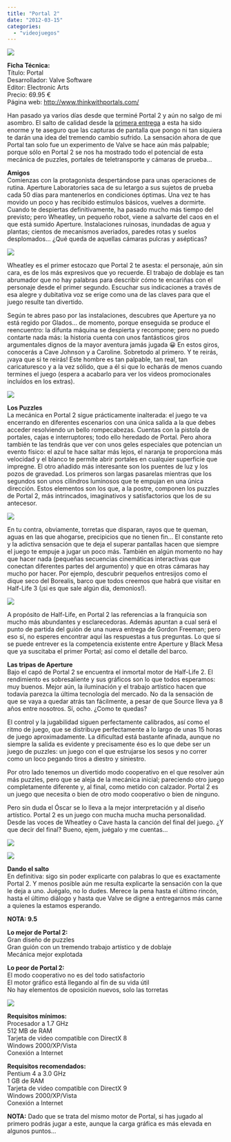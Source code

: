 ```yaml
---
title: "Portal 2"
date: "2012-03-15"
categories: 
  - "videojuegos"
---
```


![](images/portal_2_cover.jpg)

**Ficha Técnica:**  
Título: Portal  
Desarrollador: Valve Software  
Editor: Electronic Arts  
Precio: 69.95 €  
Página web: http://www.thinkwithportals.com/

Han pasado ya varios días desde que terminé Portal 2 y aún no salgo de mi asombro. El salto de calidad desde la [primera entrega](../../../2007/10/portal-orange-box/) a esta ha sido enorme y te aseguro que las capturas de pantalla que pongo ni tan siquiera te darán una idea del tremendo cambio sufrido. La sensación ahora de que Portal tan solo fue un experimento de Valve se hace aún más palpable; porque sólo en Portal 2 se nos ha mostrado todo el potencial de esta mecánica de puzzles, portales de teletransporte y cámaras de prueba...

**Amigos**  
Comienzas con la protagonista despertándose para unas operaciones de rutina. Aperture Laboratories saca de su letargo a sus sujetos de prueba cada 50 días para mantenerlos en condiciones óptimas. Una vez te has movido un poco y has recibido estímulos básicos, vuelves a dormirte. Cuando te despiertas definitivamente, ha pasado mucho más tiempo del previsto; pero Wheatley, un pequeño robot, viene a salvarte del caos en el que está sumido Aperture. Instalaciones ruinosas, inundadas de agua y plantas; cientos de mecanismos averiados, paredes rotas y suelos desplomados... ¿Qué queda de aquellas cámaras pulcras y asépticas?

![](images/portal-2-weathley.jpg)

Wheatley es el primer estocazo que Portal 2 te asesta: el personaje, aún sin cara, es de los más expresivos que yo recuerde. El trabajo de doblaje es tan abrumador que no hay palabras para describir cómo te encariñas con el personaje desde el primer segundo. Escuchar sus indicaciones a través de esa alegre y dubitativa voz se erige como una de las claves para que el juego resulte tan divertido.

Según te abres paso por las instalaciones, descubres que Aperture ya no está regido por Glados... de momento, porque enseguida se produce el reencuentro: la difunta máquina se despierta y recompone; pero no puedo contarte nada más: la historia cuenta con unos fantásticos giros argumentales dignos de la mayor aventura jamás jugada 😀 En estos giros, conocerás a Cave Johnson y a Caroline. Sobretodo al primero. Y te reirás, ¡vaya que si te reirás! Este hombre es tan palpable, tan real, tan caricaturesco y a la vez sólido, que a él si que lo echarás de menos cuando termines el juego (espera a acabarlo para ver los videos promocionales incluídos en los extras).

![](images/portal-2-glados.jpg)

**Los Puzzles**  
La mecánica en Portal 2 sigue prácticamente inalterada: el juego te va encerrando en diferentes escenarios con una única salida a la que debes acceder resolviendo un bello rompecabezas. Cuentas con la pistola de portales, cajas e interruptores; todo ello heredado de Portal. Pero ahora también te las tendrás que ver con unos geles especiales que potencian un evento físico: el azul te hace saltar más lejos, el naranja te proporciona más velocidad y el blanco te permite abrir portales en cualquier superficie que impregne. El otro añadido más interesante son los puentes de luz y los pozos de gravedad. Los primeros son largas pasarelas mientras que los segundos son unos cilindros luminosos que te empujan en una única dirección. Estos elementos son los que, a la postre, componen los puzzles de Portal 2, más intrincados, imaginativos y satisfactorios que los de su antecesor.

![](images/portal-2-pozos.jpg)

En tu contra, obviamente, torretas que disparan, rayos que te queman, aguas en las que ahogarse, precipicios que no tienen fin... El constante reto y la adictiva sensación que te deja el superar pantallas hacen que siempre el juego te empuje a jugar un poco más. También en algún momento no hay que hacer nada (pequeñas secuencias cinemáticas interactivas que conectan diferentes partes del argumento) y que en otras cámaras hay mucho por hacer. Por ejemplo, descubrir pequeños entresijos como el dique seco del Borealis, barco que todos creemos que habrá que visitar en Half-Life 3 (¡si es que sale algún día, demonios!).

![](images/portal-2-borealis.jpg)

A propósito de Half-Life, en Portal 2 las referencias a la franquicia son mucho más abundantes y esclarecedoras. Además apuntan a cual será el punto de partida del guión de una nueva entrega de Gordon Freeman; pero eso sí, no esperes encontrar aquí las respuestas a tus preguntas. Lo que sí se puede entrever es la competencia existente entre Aperture y Black Mesa que ya suscitaba el primer Portal; así como el detalle del barco.

**Las tripas de Aperture**  
Bajo el capó de Portal 2 se encuentra el inmortal motor de Half-Life 2. El rendimiento es sobresaliente y sus gráficos son lo que todos esperamos: muy buenos. Mejor aún, la iluminación y el trabajo artístico hacen que todavía parezca la última tecnología del mercado. No da la sensación de que se vaya a quedar atrás tan fácilmente, a pesar de que Source lleva ya 8 años entre nosotros. Sí, ocho. ¿Como te quedas?

El control y la jugabilidad siguen perfectamente calibrados, así como el ritmo de juego, que se distribuye perfectamente a lo largo de unas 15 horas de juego aproximadamente. La dificultad está bastante afinada, aunque no siempre la salida es evidente y precisamente éso es lo que debe ser un juego de puzzles: un juego con el que estrujarse los sesos y no correr como un loco pegando tiros a diestro y siniestro.

Por otro lado tenemos un divertido modo cooperativo en el que resolver aún más puzzles, pero que se aleja de la mecánica inicial; pareciendo otro juego completamente diferente y, al final, como metido con calzador. Portal 2 es un juego que necesita o bien de otro modo cooperativo o bien de ninguno.

Pero sin duda el Óscar se lo lleva a la mejor interpretación y al diseño artístico. Portal 2 es un juego con mucha mucha mucha personalidad. Desde las voces de Wheatley o Cave hasta la canción del final del juego. ¿Y que decir del final? Bueno, ejem, juégalo y me cuentas...

![](images/portal-2-entrada.jpg)

![](images/portal-2-ruinas.jpg)

**Dando el salto**  
En definitiva: sigo sin poder explicarte con palabras lo que es exactamente Portal 2. Y menos posible aún me resulta explicarte la sensación con la que le deja a uno. Juégalo, no lo dudes. Merece la pena hasta el último rincón, hasta el último diálogo y hasta que Valve se digne a entregarnos más carne a quienes la estamos esperando.

**NOTA: 9.5**

**Lo mejor de Portal 2:**  
Gran diseño de puzzles  
Gran guión con un tremendo trabajo artístico y de doblaje  
Mecánica mejor explotada

**Lo peor de Portal 2:**  
El modo cooperativo no es del todo satisfactorio  
El motor gráfico está llegando al fin de su vida útil  
No hay elementos de oposición nuevos, solo las torretas

![](images/portal-2-neurotoxinas.jpg)

**Requisitos mínimos:**  
Procesador a 1.7 GHz  
512 MB de RAM  
Tarjeta de video compatible con DirectX 8  
Windows 2000/XP/Vista  
Conexión a Internet

**Requisitos recomendados:**  
Pentium 4 a 3.0 GHz  
1 GB de RAM  
Tarjeta de video compatible con DirectX 9  
Windows 2000/XP/Vista  
Conexión a Internet

**NOTA:** Dado que se trata del mismo motor de Portal, si has jugado al primero podrás jugar a este, aunque la carga gráfica es más elevada en algunos puntos...